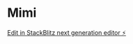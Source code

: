 # Mimi

[Edit in StackBlitz next generation editor ⚡️](https://stackblitz.com/~/github.com/pope866/Mimi)
